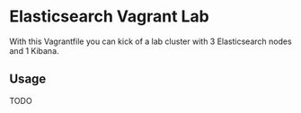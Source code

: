 # Elasticsearch Vagrant Lab

With this Vagrantfile you can kick of a lab cluster with 3 Elasticsearch nodes and 1 Kibana.

## Usage
TODO
